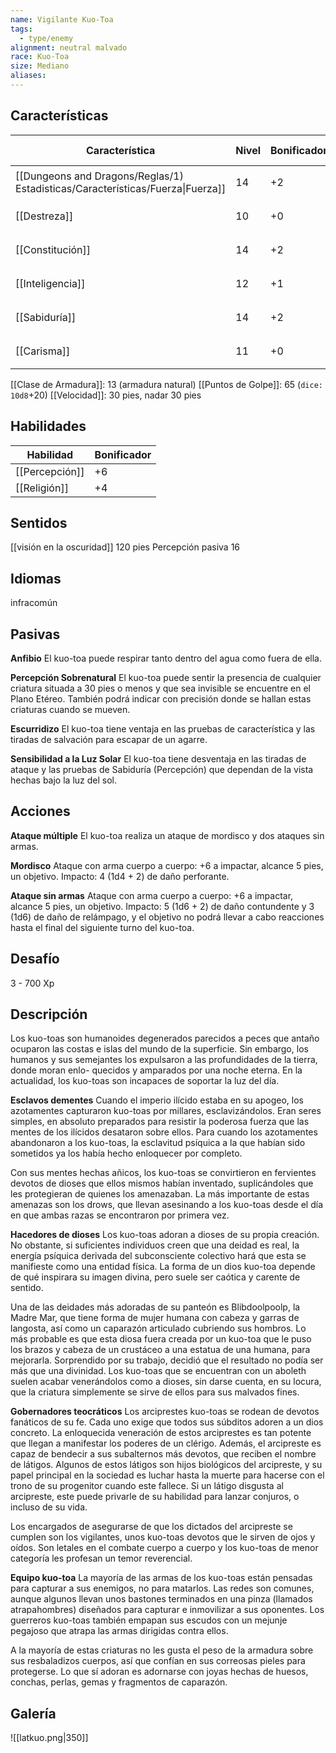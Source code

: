 ```yaml
---
name: Vigilante Kuo-Toa
tags:
  - type/enemy
alignment: neutral malvado
race: Kuo-Toa
size: Mediano
aliases:
---
```


## Características

| Característica                                                                 | Nivel | Bonificador | Lanzar dado      |
| ------------------------------------------------------------------------------ | ----- | ----------- | ---------------- |
| [[Dungeons and Dragons/Reglas/1) Estadisticas/Características/Fuerza\|Fuerza]] | 14    | +2          | `dice: 1d20 + 0` |
| [[Destreza]]                                                                   | 10    | +0          | `dice: 1d20 + 0` |
| [[Constitución]]                                                               | 14    | +2          | `dice: 1d20 + 0` |
| [[Inteligencia]]                                                               | 12    | +1          | `dice: 1d20 + 0` |
| [[Sabiduría]]                                                                  | 14    | +2          | `dice: 1d20 + 0` |
| [[Carisma]]                                                                    | 11    | +0          | `dice: 1d20 + 0` |

[[Clase de Armadura]]: 13 (armadura natural)
[[Puntos de Golpe]]: 65 (`dice: 10d8`+20)
[[Velocidad]]: 30 pies, nadar 30 pies

## Habilidades

| Habilidad      | Bonificador |
| -------------- | ----------- |
| [[Percepción]] | +6          |
| [[Religión]]   | +4          |

## Sentidos

[[visión en la oscuridad]] 120 pies
Percepción pasiva 16

## Idiomas

infracomún

## Pasivas

**Anfibio**
El kuo-toa puede respirar tanto dentro del agua como fuera de ella.

**Percepción Sobrenatural**
El kuo-toa puede sentir la presencia de cualquier criatura situada a 30 pies o menos y que sea invisible se encuentre en el Plano Etéreo. También podrá indicar con precisión donde se hallan estas criaturas cuando se mueven.

**Escurridizo**
El kuo-toa tiene ventaja en las pruebas de característica y las tiradas de salvación para escapar de un agarre.

**Sensibilidad a la Luz Solar**
El kuo-toa tiene desventaja en las tiradas de ataque y las pruebas de Sabiduría (Percepción) que dependan de la vista hechas bajo la luz del sol.

## Acciones

**Ataque múltiple**
El kuo-toa realiza un ataque de mordisco y dos ataques sin armas.

**Mordisco**
Ataque con arma cuerpo a cuerpo: +6 a impactar, alcance 5 pies, un objetivo. 
Impacto: 4 (1d4 + 2) de daño perforante.

**Ataque sin armas**
Ataque con arma cuerpo a cuerpo: +6 a impactar, alcance 5 pies, un objetivo. Impacto: 5 (1d6 + 2) de daño contundente y 3 (1d6) de daño de relámpago, y el objetivo no podrá llevar a cabo reacciones hasta el final del siguiente turno del kuo-toa.

## Desafío

3 - 700 Xp

## Descripción

Los kuo-toas son humanoides degenerados parecidos a peces que antaño ocuparon las costas e islas del mundo de la superficie. Sin embargo, los humanos y sus semejantes los
expulsaron a las profundidades de la tierra, donde moran enlo- quecidos y amparados por una noche eterna. En la actualidad, los kuo-toas son incapaces de soportar la luz del día.

**Esclavos dementes**
Cuando el imperio ilícido estaba en su apogeo, los azotamentes capturaron kuo-toas por millares, esclavizándolos. Eran seres simples, en absoluto preparados para resistir la poderosa fuerza que las mentes de los ilícidos desataron sobre ellos. Para cuando los azotamentes abandonaron a los kuo-toas, la esclavitud psíquica a la que habían sido sometidos ya los había hecho enloquecer por completo.

Con sus mentes hechas añicos, los kuo-toas se convirtieron en fervientes devotos de dioses que ellos mismos habían inventado, suplicándoles que les protegieran de quienes los amenazaban. La más importante de estas amenazas son los drows, que llevan asesinando a los kuo-toas desde el día en que ambas razas se encontraron por primera vez.

**Hacedores de dioses**
Los kuo-toas adoran a dioses de su propia creación. No obstante, si suficientes individuos creen que una deidad es real, la energía psíquica derivada del subconsciente colectivo hará que esta se manifieste como una entidad física. La forma de un dios kuo-toa depende
de qué inspirara su imagen divina, pero suele ser caótica y carente de sentido.

Una de las deidades más adoradas de su panteón es Blibdoolpoolp, la Madre Mar, que tiene forma de mujer humana con cabeza y garras de langosta, así como un caparazón articulado cubriendo sus hombros. Lo más probable es que esta diosa fuera creada por un kuo-toa que le puso los brazos y cabeza de un crustáceo a una estatua de una humana, para
mejorarla. 
Sorprendido por su trabajo, decidió que el resultado no podía ser más que una divinidad.
Los kuo-toas que se encuentran con un aboleth suelen acabar venerándolos como a dioses, sin darse cuenta, en su locura, que la criatura simplemente se sirve de ellos para sus
malvados fines.

**Gobernadores teocráticos**
Los arciprestes kuo-toas se rodean de devotos fanáticos de su fe. Cada uno exige que todos sus súbditos adoren a un dios concreto. La enloquecida veneración de estos arciprestes es tan potente que llegan a manifestar los poderes de un clérigo. Además, el arcipreste es capaz de bendecir a sus subalternos más devotos, que reciben el nombre de látigos. Algunos de estos látigos son hijos biológicos del arcipreste, y su papel principal en la sociedad es luchar hasta la muerte para hacerse con el trono de su progenitor cuando este fallece. Si un látigo disgusta al arcipreste, este puede privarle de su habilidad para lanzar conjuros, o incluso de su vida.

Los encargados de asegurarse de que los dictados del arcipreste se cumplen son los vigilantes, unos kuo-toas devotos que le sirven de ojos y oídos. Son letales en el combate cuerpo a cuerpo y los kuo-toas de menor categoría les profesan un temor reverencial.

**Equipo kuo-toa**
La mayoría de las armas de los kuo-toas están pensadas para capturar a sus enemigos, no para matarlos. Las redes son comunes, aunque algunos llevan unos bastones terminados en una pinza (llamados atrapahombres) diseñados para capturar e inmovilizar a sus oponentes. Los guerreros kuo-toas también empapan sus escudos con un mejunje pegajoso que atrapa las armas dirigidas contra ellos.

A la mayoría de estas criaturas no les gusta el peso de la armadura sobre sus resbaladizos cuerpos, así que confían en sus correosas pieles para protegerse. Lo que sí adoran es adornarse con joyas hechas de huesos, conchas, perlas, gemas y fragmentos de caparazón.

## Galería

![[latkuo.png|350]]